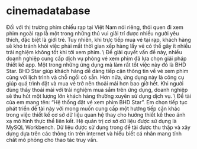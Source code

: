 # cinemadatabase
Đối với thị trường phim chiếu rạp tại Việt Nam nói riêng, thói quen đi xem phim ngoài
rạp là một trong những thú vui giải trí được nhiều người yêu thích, đặc biệt là giới trẻ. Tuy
nhiên, khi trực tiếp mua vé tại rạp, khách hàng sẽ khó tránh khỏi việc phải mất thời gian
xếp hàng lấy vé có thể gây ít nhiều trải nghiệm không tốt khi tới xem phim. \\
Để giải quyết vấn đề này, nhiều doanh nghiệp cung cấp dịch vụ phòng vé xem phim đã
lựa chọn giải pháp thiết kế app. Một trong những ứng dụng mà làm rất tốt việc này đó là
BHD Star. BHD Star giúp khách hàng dễ dàng tiếp cận thông tin về vé xem phim cùng với
lịch trình và chỗ ngồi có sẵn. Hơn nữa, ứng dụng này là công cụ giúp quá trình đặt và mua
vé trở nên thoải mái hơn bao giờ hết. Khi người dùng thấy thoải mái với trải nghiệm mua
sắm trên ứng dụng, doanh nghiệp sẽ thu hút một lượng lớn khách hàng thường xuyên sử
dụng dịch vụ. \\
Đề tài của em mang tên: “Hệ thống đặt vé xem phim BHD Star”. Em chọn tiếp tục phát
triển đề tài này với mong muốn cung cấp một hướng tiếp cận khác trong việc thiết kế cơ sở
dữ liệu quan hệ thay cho hướng thiết kế theo ánh xạ mô hình thực thể liên kết. Hệ quản trị
cơ sở dữ liệu được sử dụng là MySQL Workbench. Dữ liệu được sử dụng trong đề tài được
thu thập và xây dựng dựa trên các thông tin trên internet và hiểu biết cá nhân mang tính
chất mô phỏng cho thao tác truy vấn.
